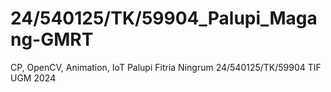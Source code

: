 # 24/540125/TK/59904_Palupi_Magang-GMRT
CP, OpenCV, Animation, IoT
Palupi Fitria Ningrum
24/540125/TK/59904
TIF UGM 2024
